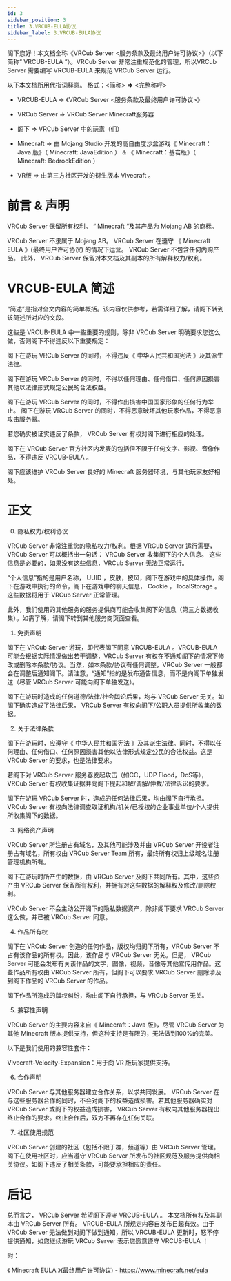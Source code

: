 ```yaml
---
id: 3
sidebar_position: 3
title: 3.VRCUB-EULA协议
sidebar_label: 3.VRCUB-EULA协议
---
```


阁下您好！本文档全称《VRCub Server <服务条款及最终用户许可协议>》（以下简称“ VRCUB-EULA ”）。VRCub Server 非常注重规范化的管理，所以VRCub Server 需要编写 VRCUB-EULA 来规范 VRCub Server 运行。

以下本文档所用代指词释意。 格式：<简称> **=>** <完整称呼>

- VRCUB-EULA => 《VRCub Server <服务条款及最终用户许可协议>》

- VRCub Server => VRCub Server Minecraft服务器

- 阁下 => VRCub Server 中的玩家（们）

- Minecraft => 由 Mojang Studio 开发的高自由度沙盒游戏《 Minecraft：Java 版》（ Minecraft: JavaEdition ） & 《 Minecraft：基岩版》（ Minecraft: BedrockEdition ）

- VR版 => 由第三方社区开发的衍生版本 Vivecraft 。

# 前言 & 声明

VRCub Server 保留所有权利。 “ Minecraft “及其产品为 Mojang AB 的商标。

VRCub Server 不隶属于 Mojang AB。
VRCub Server 在遵守 《 Minecraft EULA 》(最终用户许可协议) 的情况下运营。
VRCub Server 不包含任何内购产品。
此外， VRCub Server 保留对本文档及其副本的所有解释权力/权利。

# VRCUB-EULA 简述

“简述”是指对全文内容的简单概括。该内容仅供参考，若需详细了解，请阁下转到该简述所对应的文段。

这些是 VRCUB-EULA 中一些重要的规则，除非 VRCub Server 明确要求您这么做，否则阁下不得违反以下重要规定：

阁下在游玩 VRCub Server 的同时，不得违反《 中华人民共和国宪法 》及其派生法律。

阁下在游玩 VRCub Server 的同时，不得以任何理由、任何借口、任何原因损害其他以法律形式规定公民的合法权益。

阁下在游玩 VRCub Server 的同时，不得作出损害中国国家形象的任何行为举止。
阁下在游玩 VRCub Server 的同时，不得恶意破坏其他玩家作品，不得恶意攻击服务器。

若您确实被证实违反了条款， VRCub Server 有权对阁下进行相应的处理。

阁下在 VRCub Server 官方社区内发表的包括但不限于任何文字、影视、音像作品，不得违反 VRCUB-EULA 。

阁下应该维护 VRCub Server 良好的 Minecraft 服务器环境，与其他玩家友好相处。

# 正文

0. 隐私权力/权利协议

VRCub Server 非常注重您的隐私权力/权利。根据 VRCub Server 运行需要，VRCub Server 可以概括出一句话： VRCub Server 收集阁下的个人信息。 这些信息是必要的，如果没有这些信息，VRCub Server 无法正常运行。

“个人信息”指的是用户名称， UUID ，皮肤，披风，阁下在游戏中的具体操作，阁下在游戏中执行的命令，阁下在游戏中的聊天信息， Cookie ， localStorage 。这些数据将用于 VRCub Server 正常管理。

此外，我们使用的其他服务的服务提供商可能会收集阁下的信息（第三方数据收集）。如需了解，请阁下转到其他服务商页面查看。

1. 免责声明

阁下在 VRCub Server 游玩，即代表阁下同意 VRCUB-EULA 。VRCUB-EULA 可能会根据实际情况做出若干调整，VRCub Server 有权在不通知阁下的情况下修改或删除本条款/协议。当然，如本条款/协议有任何调整，VRCub Server 一般都会在调整后通知阁下。请注意，“通知”指的是发布通告信息，而不是向阁下单独发送（尽管 VRCub Server 可能向阁下单独发送）。

阁下在游玩时造成的任何道德/法律/社会舆论后果，均与 VRCub Server 无关。如阁下确实造成了法律后果， VRCub Server 有权向阁下/公职人员提供所收集的数据。

2. 关于法律条款

阁下在游玩时，应遵守《 中华人民共和国宪法 》及其派生法律。同时，不得以任何理由、任何借口、任何原因损害其他以法律形式规定公民的合法权益。这是 VRCub Server 的要求，也是法律要求。

若阁下对 VRCub Server 服务器发起攻击（如CC，UDP Flood，DoS等），VRCub Server 有权收集证据并向阁下提起和解/调解/仲裁/法律诉讼的要求。

阁下在游玩 VRCub Server 时，造成的任何法律后果，均由阁下自行承担。 VRCub Server 有权向法律调查取证机构/机关/已授权的企业事业单位/个人提供所收集阁下的数据。

3. 网络资产声明

VRCub Server 所注册占有域名，及其他可能涉及并由 VRCub Server 开设者注册占有域名，所有权由 VRCub Server Team 所有，最终所有权归上级域名注册管理机构所有。

阁下在游玩时所产生的数据，由 VRCub Server 及阁下共同所有。其中，这些资产由 VRCub Server 保留所有权利，并拥有对这些数据的解释权及修改/删除权利。

VRCub Server 不会主动公开阁下的隐私数据资产，除非阁下要求 VRCub Server 这么做，并已被 VRCub Server 同意。

4. 作品所有权

阁下在 VRCub Server 创造的任何作品，版权均归阁下所有，VRCub Server 不占有该作品的所有权。因此，该作品与 VRCub Server 无关。但是， VRCub Server 可能会发布有关该作品的文字，图像，视频，音像等其他宣传用作品。这些作品所有权由 VRCub Server 所有，但阁下可以要求 VRCub Server 删除涉及到阁下作品的 VRCub Server 的作品。

阁下作品所造成的版权纠纷，均由阁下自行承担，与 VRCub Server 无关。

5. 兼容性声明

VRCub Server 的主要内容来自《 Minecraft：Java 版》，尽管 VRCub Server 为其他 Minecraft 版本提供支持，但这种支持是有限的，无法做到100%的完美。

以下是我们使用的兼容性套件：

Vivecraft-Velocity-Expansion：用于向 VR 版玩家提供支持。

6. 合作声明

VRCub Server 与其他服务器建立合作关系，以求共同发展。 VRCub Server 在与这些服务器合作的同时，不会对阁下的权益造成损害。若其他服务器确实对 VRCub Server 或阁下的权益造成损害， VRCub Server 有权向其他服务器提出终止合作的要求。终止合作后，双方不再存在任何关联。

7. 社区使用规范

VRCub Server 创建的社区（包括不限于群，频道等）由 VRCub Server 管理。阁下在使用社区时，应当遵守 VRCub Server 所发布的社区规范及服务提供商相关协议。如阁下违反了相关条款，可能要承担相应的责任。

# 后记

总而言之， VRCub Server 希望阁下遵守 VRCUB-EULA 。 本文档所有权及其副本由 VRCub Server 所有。 VRCUB-EULA 所规定内容自发布日起有效。由于 VRCub Server 无法做到对阁下做到通知，所以 VRCUB-EULA 更新时，怒不停提供通知，如您继续游玩 VRCub Server 表示您愿意遵守 VRCUB-EULA ！

附：

《 Minecraft EULA 》(最终用户许可协议) - https://www.minecraft.net/eula

